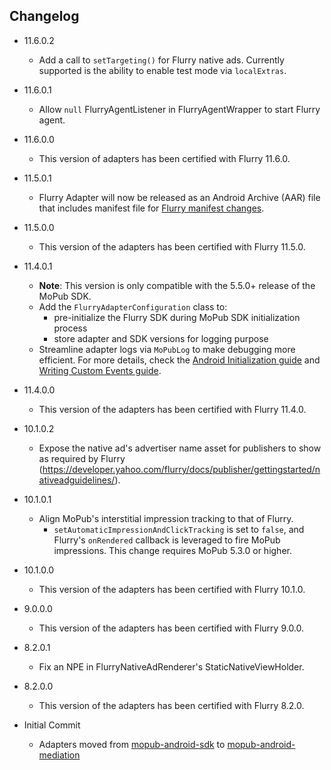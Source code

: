## Changelog
 * 11.6.0.2
    * Add a call to `setTargeting()` for Flurry native ads. Currently supported is the ability to enable test mode via `localExtras`.

 * 11.6.0.1
    * Allow `null` FlurryAgentListener in FlurryAgentWrapper to start Flurry agent.

 * 11.6.0.0
    * This version of adapters has been certified with Flurry 11.6.0.
    
 * 11.5.0.1
    * Flurry Adapter will now be released as an Android Archive (AAR) file that includes manifest file for [Flurry manifest changes](https://developer.yahoo.com/flurry/docs/integrateflurry/android-manual/#configure-the-androidmanifest-and-proguard-files).

  * 11.5.0.0
    * This version of the adapters has been certified with Flurry 11.5.0.

  * 11.4.0.1
    * **Note**: This version is only compatible with the 5.5.0+ release of the MoPub SDK.
    * Add the `FlurryAdapterConfiguration` class to: 
         * pre-initialize the Flurry SDK during MoPub SDK initialization process
         * store adapter and SDK versions for logging purpose
    * Streamline adapter logs via `MoPubLog` to make debugging more efficient. For more details, check the [Android Initialization guide](https://developers.mopub.com/docs/android/initialization/) and [Writing Custom Events guide](https://developers.mopub.com/docs/android/custom-events/).

  * 11.4.0.0
    * This version of the adapters has been certified with Flurry 11.4.0.
    
  * 10.1.0.2
    * Expose the native ad's advertiser name asset for publishers to show as required by Flurry (https://developer.yahoo.com/flurry/docs/publisher/gettingstarted/nativeadguidelines/).

  * 10.1.0.1
    * Align MoPub's interstitial impression tracking to that of Flurry. 
        * `setAutomaticImpressionAndClickTracking` is set to `false`, and Flurry's `onRendered` callback is leveraged to fire MoPub impressions. This change requires MoPub 5.3.0 or higher.

  * 10.1.0.0
    * This version of the adapters has been certified with Flurry 10.1.0.

  * 9.0.0.0
    * This version of the adapters has been certified with Flurry 9.0.0.

  * 8.2.0.1
    * Fix an NPE in FlurryNativeAdRenderer's StaticNativeViewHolder.

  * 8.2.0.0
    * This version of the adapters has been certified with Flurry 8.2.0.

  * Initial Commit
  	* Adapters moved from [mopub-android-sdk](https://github.com/mopub/mopub-android-sdk) to [mopub-android-mediation](https://github.com/mopub/mopub-android-mediation/)
